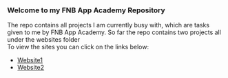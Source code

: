 <h3>Welcome to my FNB App Academy Repository</h3>

<p> 
  The repo contains all projects I am currently busy with, which are tasks given to me by FNB App Academy.
  So far the repo contains two projects all under the websites folder
  <br>
   To view the sites you can click on the links below:
  <ul>
    <li><a href="https://github.com/IamLuckyT/FNB-App-Academy/tree/main/Website1/index.html"> Website1</a></li>
    <li><a href="(https://iamluckyt.github.io/FNB-App-Academy/Website2/index.html)"> Website2</a></li>
  </ul>

</p>
